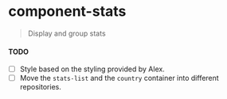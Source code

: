 # component-stats
> Display and group stats

#### TODO

- [ ] Style based on the styling provided by Alex.
- [ ] Move the `stats-list` and the `country` container into different repositories.
